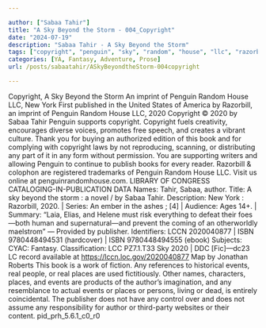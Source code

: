 ```yaml
---

author: ["Sabaa Tahir"]
title: "A Sky Beyond the Storm - 004_Copyright"
date: "2024-07-19"
description: "Sabaa Tahir - A Sky Beyond the Storm"
tags: ["copyright", "penguin", "sky", "random", "house", "llc", "razorbill", "sabaa", "tahir", "book", "author", "event", "place", "beyond", "storm", "imprint", "new", "york", "name", "publisher", "isbn", "real", "first", "published", "united"]
categories: [YA, Fantasy, Adventure, Prose]
url: /posts/sabaatahir/ASkyBeyondtheStorm-004copyright

---
```



Copyright, A Sky Beyond the Storm
An imprint of Penguin Random House LLC, New York
First published in the United States of America by Razorbill, an imprint of Penguin Random House LLC, 2020
Copyright © 2020 by Sabaa Tahir
Penguin supports copyright. Copyright fuels creativity, encourages diverse voices, promotes free speech, and creates a vibrant culture. Thank you for buying an authorized edition of this book and for complying with copyright laws by not reproducing, scanning, or distributing any part of it in any form without permission. You are supporting writers and allowing Penguin to continue to publish books for every reader.
Razorbill & colophon are registered trademarks of Penguin Random House LLC.
Visit us online at penguinrandomhouse.com.
LIBRARY OF CONGRESS CATALOGING-IN-PUBLICATION DATA 
Names: Tahir, Sabaa, author.  Title: A sky beyond the storm : a novel / by Sabaa Tahir.  Description: New York : Razorbill, 2020. | Series: An ember in the ashes ;  [4] | Audience: Ages 14+. | Summary: “Laia, Elias, and Helene must risk everything to defeat their foes—both human and supernatural—and prevent the coming of an otherworldly maelstrom” — Provided by publisher.   Identifiers: LCCN 2020040877 | ISBN 9780448494531 (hardcover) |  ISBN 9780448494555 (ebook)   Subjects: CYAC: Fantasy.  Classification: LCC PZ7.1.T33 Sky 2020 | DDC [Fic]—dc23  LC record available at https://lccn.loc.gov/2020040877
Map by Jonathan Roberts
This book is a work of fiction. Any references to historical events, real people, or real places are used fictitiously. Other names, characters, places, and events are products of the author’s imagination, and any resemblance to actual events or places or persons, living or dead, is entirely coincidental.
The publisher does not have any control over and does not assume any responsibility for author or third-party websites or their content.
pid_prh_5.6.1_c0_r0
